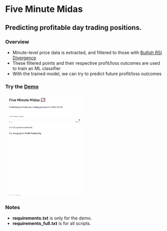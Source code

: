 # Five Minute Midas
## Predicting profitable day trading positions.

### Overview
- Minute-level price data is extracted, and filtered to those with [Bullish RSI Divergence](https://www.google.com/search?q=bullish+rsi+divergence)
- These filtered points and their respective profit/loss outcomes are used to train an ML classifier
- With the trained model, we can try to predict future profit/loss outcomes

### Try the [Demo](https://five-minute-midas.herokuapp.com/)
<img src="data/demo/demo.gif" width="50%" height="50%">

### Notes
- **requirements.txt** is only for the demo.
- **requirements_full.txt** is for all scripts.
